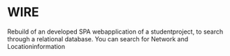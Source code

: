 # WIRE
Rebuild of an developed SPA webapplication of a studentproject, to search through a relational database. You can search for Network and Locationinformation
